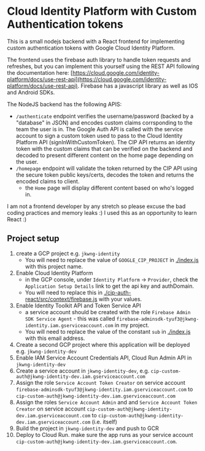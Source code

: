 # Cloud Identity Platform with Custom Authentication tokens

This is a small nodejs backend with a React frontend for implementing custom authentication tokens with Google Cloud Identity Platform.

The frontend uses the firebase auth library to handle token requests and refreshes, but you can implement this yourself using the REST API following the documentation here: [https://cloud.google.com/identity-platform/docs/use-rest-api](https://cloud.google.com/identity-platform/docs/use-rest-api).  Firebase has a javascript library as well as IOS and Android SDKs.

The NodeJS backend has the following APIS:
-  `/authenticate` endpoint verifies the username/password (backed by a "database" in JSON) and encodes custom claims corrsponding to the team the user is in. The Google Auth API is called with the service account to sign a custom token used to pass to the Cloud Identity Platform API (signInWithCustomToken).  The CIP API returns an identity token with the custom claims that can be verified on the backend and decoded to present different content on the home page depending on the user.
- `/homepage` endpoint will validate the token returned by the CIP API using the secure token public keys/certs, decodes the token and returns the encoded claims to client.
  - the `Home` page will display different content based on who's logged in.

I am not a frontend developer by any stretch so please excuse the bad coding practices and memory leaks :)  I used this as an opportunity to learn React :)


## Project setup

1. create a GCP project e.g. `jkwng-identity`
   - You will need to replace the value of `GOOGLE_CIP_PROJECT` in [./index.js](./index.js) with this project name.
2. Enable Cloud Identity Platform
   - in the GCP console, under `Identity Platform` -> `Provider`, check the `Application Setup Details` link to get the api key and authDomain.
   - You will need to replace this in [./cip-auth-react/src/context/firebase.js](./cip-auth-react/src/context/firebase.js) with your values.
3. Enable Identity Toolkit API and Token Service API
   - a service account should be created with the role  `Firebase Admin SDK Service Agent` - this was called `firebase-adminsdk-tyuf3@jkwng-identity.iam.gserviceaccount.com` in my project.
   - You will need to replace the value of the constant `sub` in [./index.js](./index.js) with this email address.
4. Create a second GCP project where this application will be deployed e.g. `jkwng-identity-dev`
5. Enable IAM Service Account Credentials API, Cloud Run Admin API in `jkwng-identity-dev`
6. Create a service account in `jkwng-identity-dev`, e.g. `cip-custom-auth@jkwng-identity-dev.iam.gserviceaccount.com`
7. Assign the role `Service Account Token Creator` on service account `firebase-adminsdk-tyuf3@jkwng-identity.iam.gserviceaccount.com` to `cip-custom-auth@jkwng-identity-dev.iam.gserviceaccount.com`
8. Assign the roles `Service Account Admin` and and `Service Account Token Creator` on service account `cip-custom-auth@jkwng-identity-dev.iam.gserviceaccount.com` to `cip-custom-auth@jkwng-identity-dev.iam.gserviceaccount.com` (i.e. itself)
9. Build the project in `jkwng-identity-dev` and push to GCR
10. Deploy to Cloud Run.  make sure the app runs as your service account `cip-custom-auth@jkwng-identity-dev.iam.gserviceaccount.com`.

